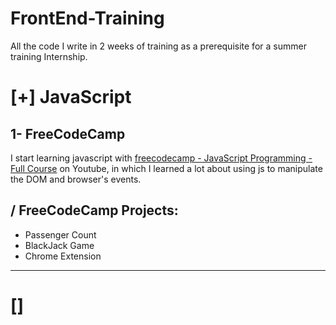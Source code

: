 # FrontEnd-Training
All the code I write in 2 weeks of training as a prerequisite for a summer training Internship.

# [+] JavaScript

## 1- FreeCodeCamp
I start learning javascript with [freecodecamp - JavaScript Programming - Full Course](https://www.youtube.com/watch?v=jS4aFq5-91M) on Youtube, in which I learned a lot about using js to manipulate the DOM and browser's events.


## / FreeCodeCamp Projects:
- Passenger Count
- BlackJack Game
- Chrome Extension

---

# []